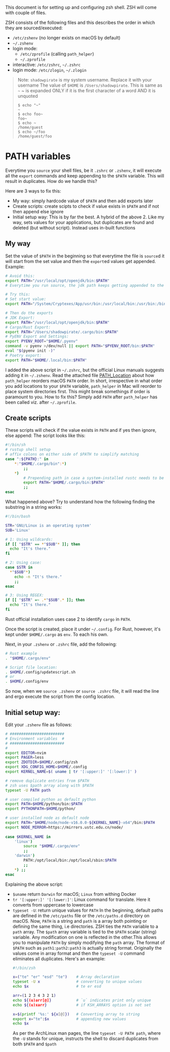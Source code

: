 This document is for setting up and configuring zsh shell. ZSH will come with couple of files. 

ZSH consists of the following files and this describes the order in which they are sourced/executed:
- `/etc/zshenv` (no longer exists on macOS by default)
- `~/.zshenv`
- login mode:
  - `/etc/zprofile` (calling `path_helper`)
  - `~/.zprofile`
- interactive: `/etc/zshrc`, `~/.zshrc`
- login mode: `/etc/zlogin`, `~/.zlogin`

> Note: `shadowpirate` is my system username. Replace it with your username
> The value of `$HOME` is `/Users/shadowpirate`. This is same as `~`
> ~ is expanded ONLY if it is the first character of a word AND it is unquoted
> ```
> $ echo "~"
> ~
> $ echo foo~
> foo~
> $ echo ~
> /home/guest
> $ echo ~/foo
> /home/guest/foo
> ```

# PATH variables
Everytime you `source` your shell files, be it `.zshrc` or `.zshenv`, it will execute all the `export` commands and keep appending to the `$PATH` variable. This will result in duplicates. How do we handle this?

Here are 3 ways to fix this:
- My way: simply hardcode value of `$PATH` and then add exports later
- Create scripts: create scipts to check if value exists in `$PATH` and if not then append else ignore
- Initial setup way: This is by far the best. A hybrid of the above 2. Like my way, sets values for your applications, but duplicates are found and deleted (but without script). Instead uses in-built functions

## My way
Set the value of `$PATH` in the beginning so that everytime the file is `source`d it will start from the set value and then the `export`ed values get appended.
Example:
```sh
# Avoid this:
export PATH="/usr/local/opt/openjdk/bin:$PATH"
# Everytime you run source, the jdk path keeps getting appended to the $PATH

# Try this:
# Set start value:
export PATH="/System/Cryptexes/App/usr/bin:/usr/local/bin:/usr/bin:/bin:/usr/sbin:/sbin"

# Then do the exports
# JDK Export:
export PATH="/usr/local/opt/openjdk/bin:$PATH"
# Cargo/Rust Export:
export PATH="/Users/shadowpirate/.cargo/bin:$PATH"
# PyENV Export and Settings:
export PYENV_ROOT="$HOME/.pyenv"
command -v pyenv >/dev/null || export PATH="$PYENV_ROOT/bin:$PATH"
eval "$(pyenv init -)"
# Poetry export:
export PATH="$HOME/.local/bin:$PATH"
```

I added the above script in `~/.zshrc`, but the official Linux manuals suggests adding it in `~/.zshenv`. Read the attached file [PATH_Location](PATH_Location.md) about how `path_helper` reorders macOS `PATH` order. In short, irrespective in what order you add locations to your `$PATH` variable, `path_helper` in Mac will reorder to place system directories first. This might break somethings if order is paramount to you. How to fix this? Simply add `PATH` after `path_helper` has been called viz. after `~/.zprofile`.


## Create scripts
These scripts will check if the value exists in `PATH` and if yes then ignore, else append:
The script looks like this:
```sh
#!/bin/sh
# rustup shell setup
# affix colons on either side of $PATH to simplify matching
case ":${PATH}:" in
    *:"$HOME/.cargo/bin":*)
        ;;
    *)
        # Prepending path in case a system-installed rustc needs to be overridden
        export PATH="$HOME/.cargo/bin:$PATH"
        ;;
esac
```

What happened above? Try to understand how the following finding the substring in a string works:
```sh
#!/bin/bash

STR='GNU/Linux is an operating system'
SUB='Linux'

# 1: Using wildcards:
if [[ "$STR" == *"$SUB"* ]]; then
  echo "It's there."
fi

# 2: Using case:
case $STR in
  *"$SUB"*)
    echo -n "It's there."
    ;;
esac

# 3: Using REGEX:
if [[ "$STR" =~ .*"$SUB".* ]]; then
  echo "It's there."
fi
```

Rust official installation uses case 2 to identify `cargo` in `PATH`.

Once the script is created, place it under `~/.config`. For Rust, however, it's kept under `$HOME/.cargo` as `env`. To each his own.

Next, in your `.zshenv` or `.zshrc` file, add the following:
```sh
# Rust example
. "$HOME/.cargo/env"

# Script file location:
. $HOME/.config/updatescript.sh
# or
. $HOME/.config/env
```

So now, when we `source .zshenv` or `source .zshrc` file, it will read the line and ergo execute the script from the config location.

## Initial setup way:
Edit your `.zshenv` file as follows:
```sh
# ########################
# Environment variables  #
# ########################
#
export EDITOR=nvim
export PAGER=less
export ZDOTDIR=$HOME/.config/zsh
export XDG_CONFIG_HOME=$HOME/.config
export KERNEL_NAME=$( uname | tr '[:upper:]' '[:lower:]' )

# remove duplicate entries from $PATH
# zsh uses $path array along with $PATH 
typeset -U PATH path

# user compiled python as default python
export PATH=$HOME/python/bin:$PATH
export PYTHONPATH=$HOME/python/

# user installed node as default node
export PATH="$HOME/node/node-v16.0.0-${KERNEL_NAME}-x64"/bin:$PATH
export NODE_MIRROR=https://mirrors.ustc.edu.cn/node/
	
case $KERNEL_NAME in
    'linux')
        source "$HOME/.cargo/env"
        ;;
    'darwin')
        PATH:/opt/local/bin:/opt/local/sbin:$PATH
        ;;
    *) ;;
esac
```

Explaining the above script:
- `$uname` return `Darwin` for macOS; `Linux` from withing Docker
- `tr '[:upper:]' '[:lower:]'`: Linux command for translate. Here it converts from uppercase to lowercase
- `typeset -U`: return unique values for `PATH` 
    In the beginning, default paths are defined in the `/etc/paths` file or the `/etc/paths.d` directory on macOS. Now, `PATH` is a string and `path` is a array both pointing or defining the same thing, i.e directories. ZSH ties the `PATH` variable to a `path` array. The `$path` array variable is tied to the `$PATH` scalar (string) variable. Any modification on one is reflected in the other.This allows you to manipulate `PATH` by simply modifying the `path` array.
    The format of `$PATH` such as `path1:path2:path3` is actually string format.
    Originally the values come in array format and then the `typeset -U` command eliminates all duplicates.
    Here's an example:
    ```sh
    #!/bin/zsh

    x=("te" "er" "esd" "te")    # Array declaration
    typeset -U x                # converting to unique values
    echo $x                     # te er esd

    arr=(1 2 3 4 3 2 1)
    echo ${(u)arr[@]}           # `u` indicates print only unique
    echo ${(u)xarr}             # if KSH_ARRAYS option is not set

    x=$(printf '%s:' ${x[@]})   # Converting array to string
    export x="te":$x            # appending new values
    echo $x
    ```
    As per the ArchLinux man pages, the line `typeset -U PATH path`, where the `-U` stands for unique, instructs the shell to discard duplicates from both `$PATH` and `$path`

